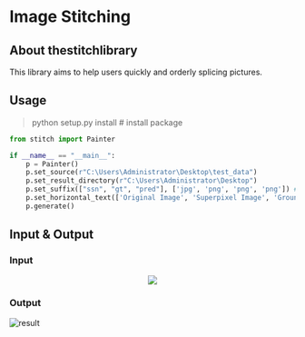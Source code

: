 # Image Stitching

## About thestitchlibrary

This library aims to help users quickly and orderly splicing pictures.

## Usage

>python setup.py install # install package

```python
from stitch import Painter

if __name__ == "__main__":
    p = Painter()
    p.set_source(r"C:\Users\Administrator\Desktop\test_data")
    p.set_result_directory(r"C:\Users\Administrator\Desktop")
    p.set_suffix(["ssn", "gt", "pred"], ['jpg', 'png', 'png', 'png']) # the former list is name suffix list, the latter list is type suffix list
    p.set_horizontal_text(['Original Image', 'Superpixel Image', 'Ground Truth', 'Predict Image'])
    p.generate()
```

## Input & Output

### Input

<div align=center>
    <img src="https://cdn.jsdelivr.net/gh/Mr-Second/ImageBed@master/img/202207251654503.png"/>
</div>

### Output

![result](https://cdn.jsdelivr.net/gh/Mr-Second/ImageBed@master/img/202207251658418.png)

